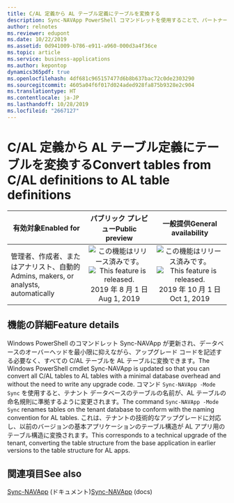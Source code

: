 ```yaml
---
title: C/AL 定義から AL テーブル定義にテーブルを変換する
description: Sync-NAVApp PowerShell コマンドレットを使用することで、パートナーは、データベースのオーバーヘッドを最小限に抑えながら、アップグレード コードを記述する必要なく、C/AL で定義されたデータベース内のすべてのテーブルを AL で定義されたテーブルに変換できます。
author: relnotes
ms.reviewer: edupont
ms.date: 10/22/2019
ms.assetid: 0d941009-b786-e911-a960-000d3a4f36ce
ms.topic: article
ms.service: business-applications
ms.author: kepontop
dynamics365pdf: true
ms.openlocfilehash: 4df681c965157477d6b8b637bac72c0de2303290
ms.sourcegitcommit: 4605a04f6f017d024aded928fa875b9328e2c904
ms.translationtype: HT
ms.contentlocale: ja-JP
ms.lasthandoff: 10/28/2019
ms.locfileid: "2667127"
---
```

# <a name="convert-tables-from-cal-definitions-to-al-table-definitions"></a><span data-ttu-id="fea74-103">C/AL 定義から AL テーブル定義にテーブルを変換する</span><span class="sxs-lookup"><span data-stu-id="fea74-103">Convert tables from C/AL definitions to AL table definitions</span></span>


| <span data-ttu-id="fea74-104">有効対象</span><span class="sxs-lookup"><span data-stu-id="fea74-104">Enabled for</span></span>    |  <span data-ttu-id="fea74-105">パブリック プレビュー</span><span class="sxs-lookup"><span data-stu-id="fea74-105">Public preview</span></span> | <span data-ttu-id="fea74-106">一般提供</span><span class="sxs-lookup"><span data-stu-id="fea74-106">General availability</span></span> | 
| ---------- | :----------: |:----------: |
|<span data-ttu-id="fea74-107">管理者、作成者、またはアナリスト、自動的</span><span class="sxs-lookup"><span data-stu-id="fea74-107">Admins, makers, or analysts, automatically</span></span>|<span data-ttu-id="fea74-108">![この機能はリリース済みです。](/dynamics365-release-plan/media/green-checkmark.png "この機能はリリース済みです。")</span><span class="sxs-lookup"><span data-stu-id="fea74-108">![This feature is released.](/dynamics365-release-plan/media/green-checkmark.png "This feature is released.")</span></span> <span data-ttu-id="fea74-109">2019 年 8 月 1 日</span><span class="sxs-lookup"><span data-stu-id="fea74-109">Aug 1, 2019</span></span>| <span data-ttu-id="fea74-110">![この機能はリリース済みです。](/dynamics365-release-plan/media/green-checkmark.png "この機能はリリース済みです。")</span><span class="sxs-lookup"><span data-stu-id="fea74-110">![This feature is released.](/dynamics365-release-plan/media/green-checkmark.png "This feature is released.")</span></span> <span data-ttu-id="fea74-111">2019 年 10 月 1 日</span><span class="sxs-lookup"><span data-stu-id="fea74-111">Oct 1, 2019</span></span>|






## <a name="feature-details"></a><span data-ttu-id="fea74-112">機能の詳細</span><span class="sxs-lookup"><span data-stu-id="fea74-112">Feature details</span></span>
<!--feature detail start -->
<span data-ttu-id="fea74-113">Windows PowerShell のコマンドレット Sync-NAVApp が更新され、データベースのオーバーヘッドを最小限に抑えながら、アップグレード コードを記述する必要なく、すべての C/AL テーブルを AL テーブルに変換できます。</span><span class="sxs-lookup"><span data-stu-id="fea74-113">The Windows PowerShell cmdlet Sync-NAVApp is updated so that you can convert all C/AL tables to AL tables with a minimal database overhead and without the need to write any upgrade code.</span></span> <span data-ttu-id="fea74-114">コマンド `Sync-NAVApp -Mode Sync` を使用すると、テナント データベースのテーブルの名前が、AL テーブルの命名規則に準拠するように変更されます。</span><span class="sxs-lookup"><span data-stu-id="fea74-114">The command `Sync-NAVApp -Mode Sync` renames tables on the tenant database to conform with the naming convention for AL tables.</span></span> <span data-ttu-id="fea74-115">これは、テナントの技術的なアップグレードに対応し、以前のバージョンの基本アプリケーションのテーブル構造が AL アプリ用のテーブル構造に変換されます。</span><span class="sxs-lookup"><span data-stu-id="fea74-115">This corresponds to a technical upgrade of the tenant, converting the table structure from the base application in earlier versions to the table structure for AL apps.</span></span>
<!--feature detail end -->










## <a name="see-also"></a><span data-ttu-id="fea74-116">関連項目</span><span class="sxs-lookup"><span data-stu-id="fea74-116">See also</span></span>

<span data-ttu-id="fea74-117">[Sync-NAVApp](https://docs.microsoft.com/powershell/module/microsoft.dynamics.nav.apps.management/sync-navapp?view=businesscentral-ps-15) (ドキュメント)</span><span class="sxs-lookup"><span data-stu-id="fea74-117">[Sync-NAVApp](https://docs.microsoft.com/powershell/module/microsoft.dynamics.nav.apps.management/sync-navapp?view=businesscentral-ps-15) (docs)</span></span>
